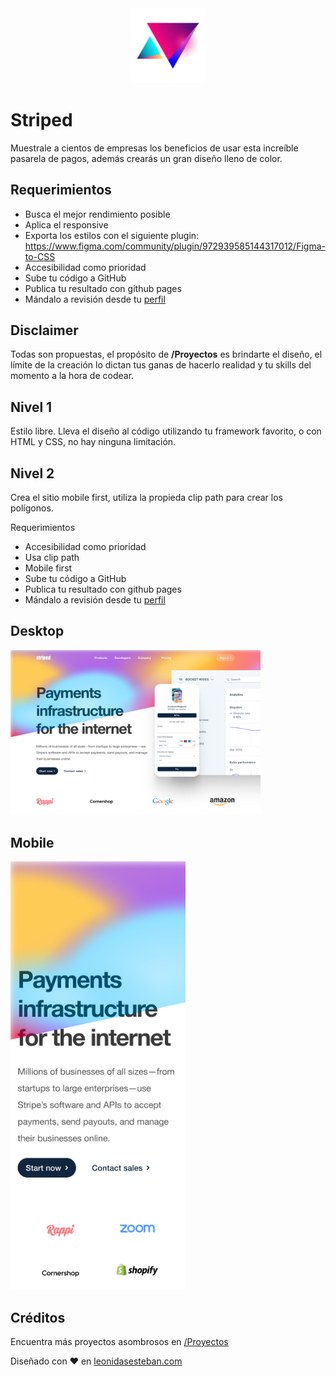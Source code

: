 <div align="center">
<a href="https://leonidasesteban.com/proyectos">
  <img width="120px"  src="https://raw.githubusercontent.com/no-te-rindas/logo/main/Logo/LeonidasEsteban-destello-envolvente-cuadrada.png" />
</a>
</div>

# Striped

Muestrale a cientos de empresas los beneficios de usar esta increíble pasarela de pagos, además crearás un gran diseño lleno de color.

## Requerimientos
- Busca el mejor rendimiento posible
- Aplica el responsive
- Exporta los estilos con el siguiente plugin: https://www.figma.com/community/plugin/972939585144317012/Figma-to-CSS
- Accesibilidad como prioridad
- Sube tu código a GitHub
- Publica tu resultado con github pages
- Mándalo a revisión desde tu [perfil](https://leonidasesteban.com/estudiante)

## Disclaimer

Todas son propuestas, el propósito de **/Proyectos** es brindarte el diseño, el límite de la creación lo dictan tus ganas de hacerlo realidad y tu skills del momento a la hora de codear.

## Nivel 1

Estilo libre. Lleva el diseño al código utilizando tu framework favorito, o con HTML y CSS, no hay ninguna limitación.

## Nivel 2

Crea el sitio mobile first, utiliza la propieda clip path para crear los polígonos.

Requerimientos

- Accesibilidad como prioridad
- Usa clip path
- Mobile first
- Sube tu código a GitHub
- Publica tu resultado con github pages
- Mándalo a revisión desde tu [perfil](https://leonidasesteban.com/estudiante)

## Desktop

<img width="400px"  src="https://github.com/no-te-rindas/imagenes/blob/main/Readmes/striped/striped-desktop.png?raw=true" />

## Mobile

<img width="280px"  src="https://github.com/no-te-rindas/imagenes/blob/main/Readmes/striped/striped-mobile.png?raw=true" />


## Créditos

Encuentra más proyectos asombrosos en [/Proyectos](https://leonidasesteban.com/proyectos)

Diseñado con ♥️ en [leonidasesteban.com](https://leonidasesteban.com)
